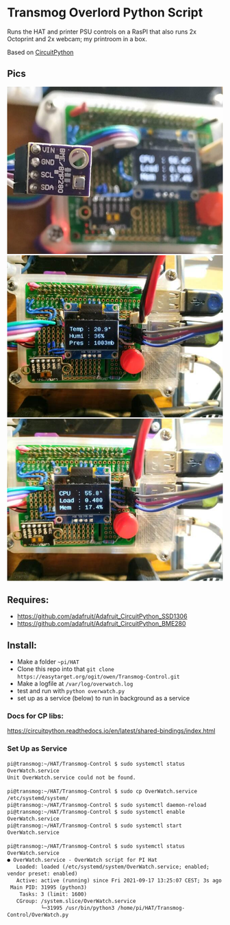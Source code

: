 # Transmog Overlord Python Script

Runs the HAT and printer PSU controls on a RasPI that also runs 2x Octoprint and 2x webcam; my printroom in a box.

Based on [CircuitPython](https://github.com/adafruit/circuitpython)

## Pics

![bme280](/docs/pihat-bme280-thumb.jpg)
![env](/docs/pihat-env-thumb.jpg)
![sys](/docs/pihat-sys-thumb.jpg)

## Requires:
* https://github.com/adafruit/Adafruit_CircuitPython_SSD1306
* https://github.com/adafruit/Adafruit_CircuitPython_BME280

## Install:
* Make a folder `~pi/HAT`
* Clone this repo into that `git clone https://easytarget.org/ogit/owen/Transmog-Control.git`
* Make a logfile at `/var/log/overwatch.log`
* test and run with `python overwatch.py`
* set up as a service (below) to run in background as a service

### Docs for CP libs:
https://circuitpython.readthedocs.io/en/latest/shared-bindings/index.html


### Set Up as Service
```
pi@transmog:~/HAT/Transmog-Control $ sudo systemctl status OverWatch.service
Unit OverWatch.service could not be found.

pi@transmog:~/HAT/Transmog-Control $ sudo cp OverWatch.service /etc/systemd/system/
pi@transmog:~/HAT/Transmog-Control $ sudo systemctl daemon-reload
pi@transmog:~/HAT/Transmog-Control $ sudo systemctl enable OverWatch.service
pi@transmog:~/HAT/Transmog-Control $ sudo systemctl start OverWatch.service

pi@transmog:~/HAT/Transmog-Control $ sudo systemctl status OverWatch.service
● OverWatch.service - OverWatch script for PI Hat
   Loaded: loaded (/etc/systemd/system/OverWatch.service; enabled; vendor preset: enabled)
   Active: active (running) since Fri 2021-09-17 13:25:07 CEST; 3s ago
 Main PID: 31995 (python3)
    Tasks: 3 (limit: 1600)
   CGroup: /system.slice/OverWatch.service
           └─31995 /usr/bin/python3 /home/pi/HAT/Transmog-Control/OverWatch.py

```